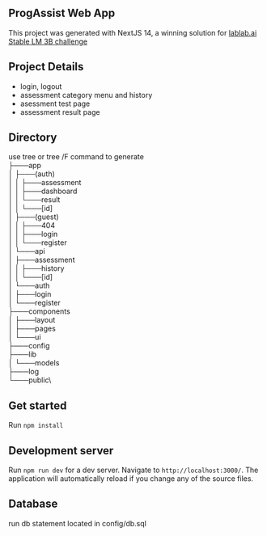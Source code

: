## ProgAssist Web App

This project was generated with NextJS 14, a winning solution for [lablab.ai Stable LM 3B challenge](https://lablab.ai/event/stable-lm-3b-24-hours-hackathon/maverick/prog-assist)

## Project Details

- login, logout
- assessment category menu and history
- asessment test page
- assessment result page

## Directory
use tree or tree /F command to generate\
├───app\
│   ├───(auth)\
│   │   ├───assessment\
│   │   ├───dashboard\
│   │   └───result\
│   │       └───[id]\
│   ├───(guest)\
│   │   ├───404\
│   │   ├───login\
│   │   └───register\
│   └───api\
│       ├───assessment\
│       │   ├───history\
│       │   └───[id]\
│       └───auth\
│           ├───login\
│           └───register\
├───components\
│   ├───layout\
│   ├───pages\
│   └───ui\
├───config\
├───lib\
│   └───models\
├───log\
└───public\

## Get started

Run `npm install`

## Development server

Run `npm run dev` for a dev server. Navigate to `http://localhost:3000/`. The application will automatically reload if you change any of the source files.

## Database

run db statement located in config/db.sql
